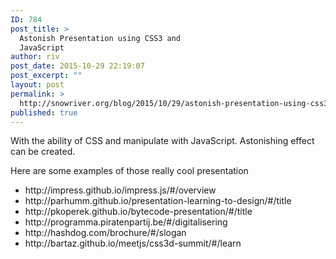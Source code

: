 ```yaml
---
ID: 784
post_title: >
  Astonish Presentation using CSS3 and
  JavaScript
author: riv
post_date: 2015-10-29 22:19:07
post_excerpt: ""
layout: post
permalink: >
  http://snowriver.org/blog/2015/10/29/astonish-presentation-using-css3-and-javascript/
published: true
---
```

With the ability of CSS and manipulate with JavaScript. Astonishing effect can be created.

Here are some examples of those really cool presentation
<ul>
	<li>http://impress.github.io/impress.js/#/overview</li>
	<li>http://parhumm.github.io/presentation-learning-to-design/#/title</li>
	<li>http://pkoperek.github.io/bytecode-presentation/#/title</li>
	<li>http://programma.piratenpartij.be/#/digitalisering</li>
	<li>http://hashdog.com/brochure/#/slogan</li>
	<li>http://bartaz.github.io/meetjs/css3d-summit/#/learn</li></li>
</ul>
